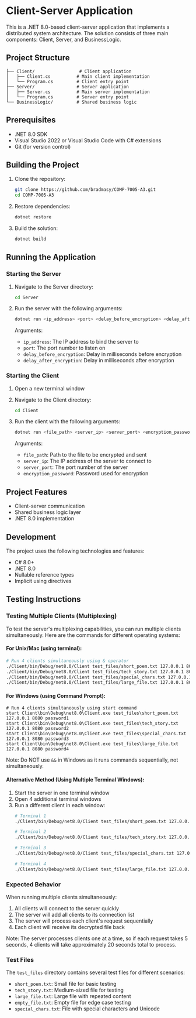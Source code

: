 # Client-Server Application

This is a .NET 8.0-based client-server application that implements a distributed system architecture. The solution consists of three main components: Client, Server, and BusinessLogic.

## Project Structure

```
├── Client/                 # Client application
│   ├── Client.cs          # Main client implementation
│   └── Program.cs         # Client entry point
├── Server/                # Server application
│   ├── Server.cs          # Main server implementation
│   └── Program.cs         # Server entry point
└── BusinessLogic/         # Shared business logic
```

## Prerequisites

- .NET 8.0 SDK
- Visual Studio 2022 or Visual Studio Code with C# extensions
- Git (for version control)

## Building the Project

1. Clone the repository:
   ```bash
   git clone https://github.com/bradmasy/COMP-7005-A3.git
   cd COMP-7005-A3
   ```

2. Restore dependencies:
   ```bash
   dotnet restore
   ```

3. Build the solution:
   ```bash
   dotnet build
   ```

## Running the Application

### Starting the Server

1. Navigate to the Server directory:
   ```bash
   cd Server
   ```

2. Run the server with the following arguments:
   ```bash
   dotnet run <ip_address> <port> <delay_before_encryption> <delay_after_encryption>
   ```
   
   Arguments:
   - `ip_address`: The IP address to bind the server to
   - `port`: The port number to listen on
   - `delay_before_encryption`: Delay in milliseconds before encryption
   - `delay_after_encryption`: Delay in milliseconds after encryption

### Starting the Client

1. Open a new terminal window
2. Navigate to the Client directory:
   ```bash
   cd Client
   ```

3. Run the client with the following arguments:
   ```bash
   dotnet run <file_path> <server_ip> <server_port> <encryption_password>
   ```
   
   Arguments:
   - `file_path`: Path to the file to be encrypted and sent
   - `server_ip`: The IP address of the server to connect to
   - `server_port`: The port number of the server
   - `encryption_password`: Password used for encryption

## Project Features

- Client-server communication
- Shared business logic layer
- .NET 8.0 implementation

## Development

The project uses the following technologies and features:
- C# 8.0+
- .NET 8.0
- Nullable reference types
- Implicit using directives

## Testing Instructions

### Testing Multiple Clients (Multiplexing)

To test the server's multiplexing capabilities, you can run multiple clients simultaneously. Here are the commands for different operating systems:

#### For Unix/Mac (using terminal):
```bash
# Run 4 clients simultaneously using & operator
./Client/bin/Debug/net8.0/Client test_files/short_poem.txt 127.0.0.1 8080 password1 &
./Client/bin/Debug/net8.0/Client test_files/tech_story.txt 127.0.0.1 8080 password2 &
./Client/bin/Debug/net8.0/Client test_files/special_chars.txt 127.0.0.1 8080 password3 &
./Client/bin/Debug/net8.0/Client test_files/large_file.txt 127.0.0.1 8080 password4 &
```

#### For Windows (using Command Prompt):
```batch
# Run 4 clients simultaneously using start command
start Client\bin\Debug\net8.0\Client.exe test_files\short_poem.txt 127.0.0.1 8080 password1
start Client\bin\Debug\net8.0\Client.exe test_files\tech_story.txt 127.0.0.1 8080 password2
start Client\bin\Debug\net8.0\Client.exe test_files\special_chars.txt 127.0.0.1 8080 password3
start Client\bin\Debug\net8.0\Client.exe test_files\large_file.txt 127.0.0.1 8080 password4
```

Note: Do NOT use `&&` in Windows as it runs commands sequentially, not simultaneously.

#### Alternative Method (Using Multiple Terminal Windows):
1. Start the server in one terminal window
2. Open 4 additional terminal windows
3. Run a different client in each window:
   ```bash
   # Terminal 1
   ./Client/bin/Debug/net8.0/Client test_files/short_poem.txt 127.0.0.1 8080 password1

   # Terminal 2
   ./Client/bin/Debug/net8.0/Client test_files/tech_story.txt 127.0.0.1 8080 password2

   # Terminal 3
   ./Client/bin/Debug/net8.0/Client test_files/special_chars.txt 127.0.0.1 8080 password3

   # Terminal 4
   ./Client/bin/Debug/net8.0/Client test_files/large_file.txt 127.0.0.1 8080 password4
   ```

### Expected Behavior
When running multiple clients simultaneously:
1. All clients will connect to the server quickly
2. The server will add all clients to its connection list
3. The server will process each client's request sequentially
4. Each client will receive its decrypted file back

Note: The server processes clients one at a time, so if each request takes 5 seconds, 4 clients will take approximately 20 seconds total to process.

### Test Files
The `test_files` directory contains several test files for different scenarios:
- `short_poem.txt`: Small file for basic testing
- `tech_story.txt`: Medium-sized file for testing
- `large_file.txt`: Large file with repeated content
- `empty_file.txt`: Empty file for edge case testing
- `special_chars.txt`: File with special characters and Unicode
